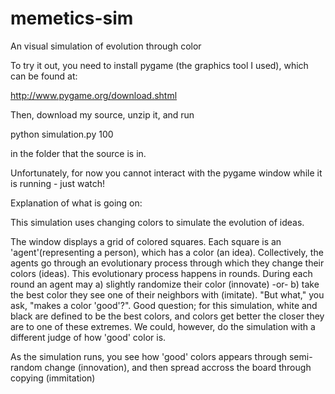 memetics-sim
============

An visual simulation of evolution through color

To try it out, you need to install pygame (the graphics tool I used), which can be found at:

http://www.pygame.org/download.shtml


Then, download my source, unzip it, and run

python simulation.py 100

in the folder that the source is in.


Unfortunately, for now you cannot interact with the pygame window while it is running - just watch!



Explanation of what is going on:

This simulation uses changing colors to simulate the evolution of ideas.

The window displays a grid of colored squares. Each square is an 'agent'(representing a person), which has a color (an idea).
Collectively, the agents go through an evolutionary process through which they change their colors (ideas).
This evolutionary process happens in rounds.
During each round an agent may 
  a) slightly randomize their color (innovate)
  -or-
  b) take the best color they see one of their neighbors with (imitate).
"But what," you ask, "makes a color 'good'?".
Good question; for this simulation, white and black are defined to be the best colors, and colors get better the closer they are to one of these extremes.
We could, however, do the simulation with a different judge of how 'good' color is.

As the simulation runs, you see how 'good' colors appears through semi-random change (innovation), and then spread accross the board through copying (immitation)
